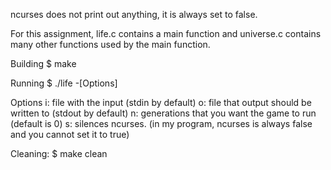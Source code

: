 ncurses does not print out anything, it is always set to false.

For this assignment, life.c contains a main function and universe.c contains many other functions used by the main function.

Building
$ make

Running
$ ./life -[Options]

Options
i: file with the input (stdin by default)
o: file that output should be written to (stdout by default)
n: generations that you want the game to run (default is 0)
s: silences ncurses. (in my program, ncurses is always false and you cannot set it to true)

Cleaning:
$ make clean

